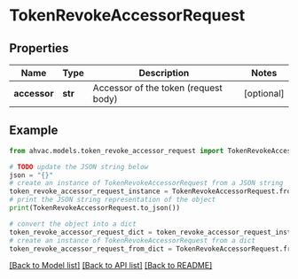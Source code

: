 # TokenRevokeAccessorRequest


## Properties

Name | Type | Description | Notes
------------ | ------------- | ------------- | -------------
**accessor** | **str** | Accessor of the token (request body) | [optional] 

## Example

```python
from ahvac.models.token_revoke_accessor_request import TokenRevokeAccessorRequest

# TODO update the JSON string below
json = "{}"
# create an instance of TokenRevokeAccessorRequest from a JSON string
token_revoke_accessor_request_instance = TokenRevokeAccessorRequest.from_json(json)
# print the JSON string representation of the object
print(TokenRevokeAccessorRequest.to_json())

# convert the object into a dict
token_revoke_accessor_request_dict = token_revoke_accessor_request_instance.to_dict()
# create an instance of TokenRevokeAccessorRequest from a dict
token_revoke_accessor_request_from_dict = TokenRevokeAccessorRequest.from_dict(token_revoke_accessor_request_dict)
```
[[Back to Model list]](../README.md#documentation-for-models) [[Back to API list]](../README.md#documentation-for-api-endpoints) [[Back to README]](../README.md)


